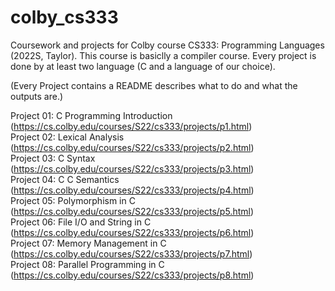 # colby_cs333
Coursework and projects for Colby course CS333: Programming Languages (2022S, Taylor). 
This course is basiclly a compiler course. Every project is done by at least two language (C and a language of our choice).

(Every Project contains a README describes what to do and what the outputs are.)

Project 01: C Programming Introduction (https://cs.colby.edu/courses/S22/cs333/projects/p1.html)<br>
Project 02: Lexical Analysis (https://cs.colby.edu/courses/S22/cs333/projects/p2.html)<br>
Project 03: C Syntax (https://cs.colby.edu/courses/S22/cs333/projects/p3.html)<br>
Project 04: C C Semantics (https://cs.colby.edu/courses/S22/cs333/projects/p4.html)<br>
Project 05: Polymorphism in C (https://cs.colby.edu/courses/S22/cs333/projects/p5.html)<br>
Project 06: File I/O and String in C (https://cs.colby.edu/courses/S22/cs333/projects/p6.html)<br>
Project 07: Memory Management in C (https://cs.colby.edu/courses/S22/cs333/projects/p7.html)<br>
Project 08: Parallel Programming in C (https://cs.colby.edu/courses/S22/cs333/projects/p8.html)
